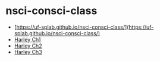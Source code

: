 # nsci-consci-class

- [https://uf-splab.github.io/nsci-consci-class/](https://uf-splab.github.io/nsci-consci-class/)
- [Harley Ch1](https://uf-splab.github.io/nsci-consci-class/ch1_harley/ch1_harley.html)
- [Harley Ch2](https://uf-splab.github.io/nsci-consci-class/ch2_harley/ch2_harley.html)
- [Harley Ch3](https://uf-splab.github.io/nsci-consci-class/ch3_harley/ch3_harley.html)
